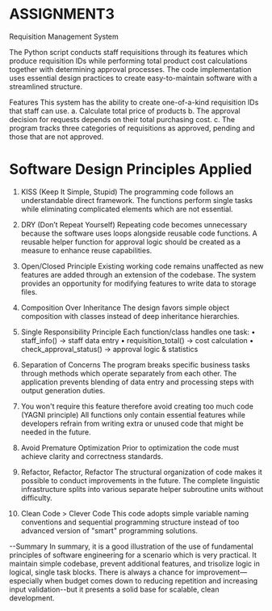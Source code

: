 # ASSIGNMENT3
Requisition Management System

The Python script conducts staff requisitions through its features which produce requisition IDs while performing total product cost calculations together with determining approval processes. The code implementation uses essential design practices to create easy-to-maintain software with a streamlined structure.

Features
	This system has the ability to create one-of-a-kind requisition IDs that staff can use.
	a. Calculate total price of products
	b. The approval decision for requests depends on their total purchasing cost.
	c. The program tracks three categories of requisitions as approved, pending and those that are not approved.

# Software Design Principles Applied

1. KISS (Keep It Simple, Stupid)
The programming code follows an understandable direct framework. The functions perform single tasks while eliminating complicated elements which are not essential.

2. DRY (Don’t Repeat Yourself)
Repeating code becomes unnecessary because the software uses loops alongside reusable code functions.
A reusable helper function for approval logic should be created as a measure to enhance reuse capabilities.

3. Open/Closed Principle
Existing working code remains unaffected as new features are added through an extension of the codebase. The system provides an opportunity for modifying features to write data to storage files.

4. Composition Over Inheritance
The design favors simple object composition with classes instead of deep inheritance hierarchies.

5. Single Responsibility Principle
Each function/class handles one task:
	•	staff_info() → staff data entry
	•	requisition_total() → cost calculation
	•	check_approval_status() → approval logic & statistics

6. Separation of Concerns
The program breaks specific business tasks through methods which operate separately from each other. The application prevents blending of data entry and processing steps with output generation duties.

7. You won't require this feature therefore avoid creating too much code (YAGNI principle)
All functions only contain essential features while developers refrain from writing extra or unused code that might be needed in the future.

8. Avoid Premature Optimization
Prior to optimization the code must achieve clarity and correctness standards.

9. Refactor, Refactor, Refactor
The structural organization of code makes it possible to conduct improvements in the future. The complete linguistic infrastructure splits into various separate helper subroutine units without difficulty.

10. Clean Code > Clever Code
This code adopts simple variable naming conventions and sequential programming structure instead of too advanced version of "smart" programming solutions.

--Summary
In summary, it is a good illustration of the use of fundamental principles of software engineering for a scenario which is very practical. It maintain simple codebase, prevent additional features, and trisolize logic in logical, single task blocks. There is always a chance for improvement—especially when budget comes down to reducing repetition and increasing input validation--but it presents a solid base for scalable, clean development.
